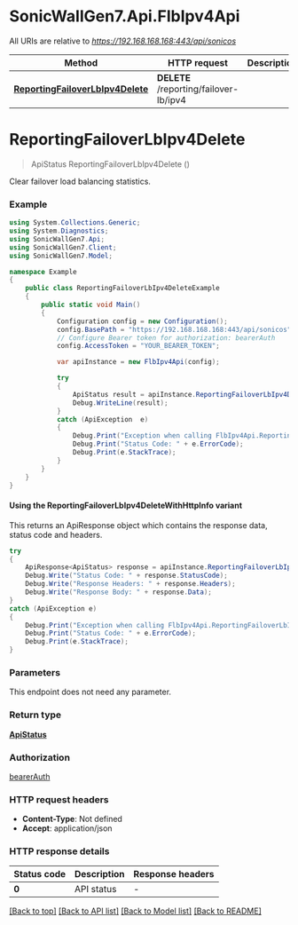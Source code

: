 # SonicWallGen7.Api.FlbIpv4Api

All URIs are relative to *https://192.168.168.168:443/api/sonicos*

| Method | HTTP request | Description |
|--------|--------------|-------------|
| [**ReportingFailoverLbIpv4Delete**](FlbIpv4Api.md#reportingfailoverlbipv4delete) | **DELETE** /reporting/failover-lb/ipv4 |  |

<a id="reportingfailoverlbipv4delete"></a>
# **ReportingFailoverLbIpv4Delete**
> ApiStatus ReportingFailoverLbIpv4Delete ()



Clear failover load balancing statistics.

### Example
```csharp
using System.Collections.Generic;
using System.Diagnostics;
using SonicWallGen7.Api;
using SonicWallGen7.Client;
using SonicWallGen7.Model;

namespace Example
{
    public class ReportingFailoverLbIpv4DeleteExample
    {
        public static void Main()
        {
            Configuration config = new Configuration();
            config.BasePath = "https://192.168.168.168:443/api/sonicos";
            // Configure Bearer token for authorization: bearerAuth
            config.AccessToken = "YOUR_BEARER_TOKEN";

            var apiInstance = new FlbIpv4Api(config);

            try
            {
                ApiStatus result = apiInstance.ReportingFailoverLbIpv4Delete();
                Debug.WriteLine(result);
            }
            catch (ApiException  e)
            {
                Debug.Print("Exception when calling FlbIpv4Api.ReportingFailoverLbIpv4Delete: " + e.Message);
                Debug.Print("Status Code: " + e.ErrorCode);
                Debug.Print(e.StackTrace);
            }
        }
    }
}
```

#### Using the ReportingFailoverLbIpv4DeleteWithHttpInfo variant
This returns an ApiResponse object which contains the response data, status code and headers.

```csharp
try
{
    ApiResponse<ApiStatus> response = apiInstance.ReportingFailoverLbIpv4DeleteWithHttpInfo();
    Debug.Write("Status Code: " + response.StatusCode);
    Debug.Write("Response Headers: " + response.Headers);
    Debug.Write("Response Body: " + response.Data);
}
catch (ApiException e)
{
    Debug.Print("Exception when calling FlbIpv4Api.ReportingFailoverLbIpv4DeleteWithHttpInfo: " + e.Message);
    Debug.Print("Status Code: " + e.ErrorCode);
    Debug.Print(e.StackTrace);
}
```

### Parameters
This endpoint does not need any parameter.
### Return type

[**ApiStatus**](ApiStatus.md)

### Authorization

[bearerAuth](../README.md#bearerAuth)

### HTTP request headers

 - **Content-Type**: Not defined
 - **Accept**: application/json


### HTTP response details
| Status code | Description | Response headers |
|-------------|-------------|------------------|
| **0** | API status |  -  |

[[Back to top]](#) [[Back to API list]](../README.md#documentation-for-api-endpoints) [[Back to Model list]](../README.md#documentation-for-models) [[Back to README]](../README.md)

